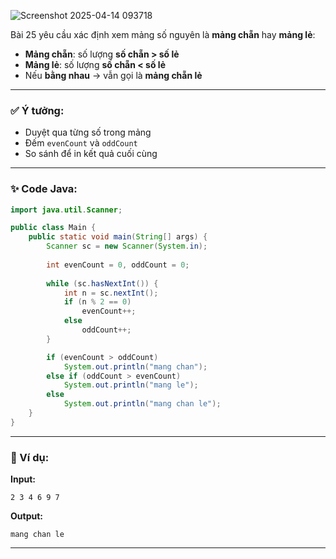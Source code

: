 ![Screenshot 2025-04-14 093718](https://github.com/user-attachments/assets/96c352e3-414b-4ac6-9501-13c9a88bad55)

Bài 25 yêu cầu xác định xem mảng số nguyên là **mảng chẵn** hay **mảng lẻ**:

- **Mảng chẵn**: số lượng **số chẵn > số lẻ**
- **Mảng lẻ**: số lượng **số chẵn < số lẻ**
- Nếu **bằng nhau** → vẫn gọi là **mảng chẵn lẻ**

---

### ✅ Ý tưởng:
- Duyệt qua từng số trong mảng
- Đếm `evenCount` và `oddCount`
- So sánh để in kết quả cuối cùng

---

### ✨ Code Java:

```java
import java.util.Scanner;

public class Main {
    public static void main(String[] args) {
        Scanner sc = new Scanner(System.in);
        
        int evenCount = 0, oddCount = 0;
        
        while (sc.hasNextInt()) {
            int n = sc.nextInt();
            if (n % 2 == 0)
                evenCount++;
            else
                oddCount++;
        }

        if (evenCount > oddCount)
            System.out.println("mang chan");
        else if (oddCount > evenCount)
            System.out.println("mang le");
        else
            System.out.println("mang chan le");
    }
}
```

---

### 🧪 Ví dụ:

**Input:**  
```
2 3 4 6 9 7
```

**Output:**  
```
mang chan le
```

---

